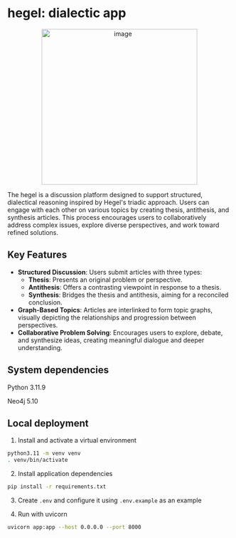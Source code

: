 # hegel: dialectic app

<p align="center" width="100%">
    <img width="350" alt="image" src="https://github.com/user-attachments/assets/0190ff7b-e7b9-414e-ac26-f558109a4c4c">
</p>

The hegel is a discussion platform designed to support structured, dialectical reasoning inspired by Hegel's triadic approach. Users can engage with each other on various topics by creating thesis, antithesis, and synthesis articles. This process encourages users to collaboratively address complex issues, explore diverse perspectives, and work toward refined solutions.

## Key Features

- **Structured Discussion**: Users submit articles with three types:
  - **Thesis**: Presents an original problem or perspective.
  - **Antithesis**: Offers a contrasting viewpoint in response to a thesis.
  - **Synthesis**: Bridges the thesis and antithesis, aiming for a reconciled conclusion.
- **Graph-Based Topics**: Articles are interlinked to form topic graphs, visually depicting the relationships and progression between perspectives.
- **Collaborative Problem Solving**: Encourages users to explore, debate, and synthesize ideas, creating meaningful dialogue and deeper understanding.


## System dependencies

Python 3.11.9

Neo4j 5.10

## Local deployment

1. Install and activate a virtual environment

```bash
python3.11 -m venv venv
. venv/bin/activate
```

2. Install application dependencies

```bash
pip install -r requirements.txt
```

3. Create `.env` and configure it using `.env.example` as an example

4. Run with uvicorn

```bash
uvicorn app:app --host 0.0.0.0 --port 8000
```
